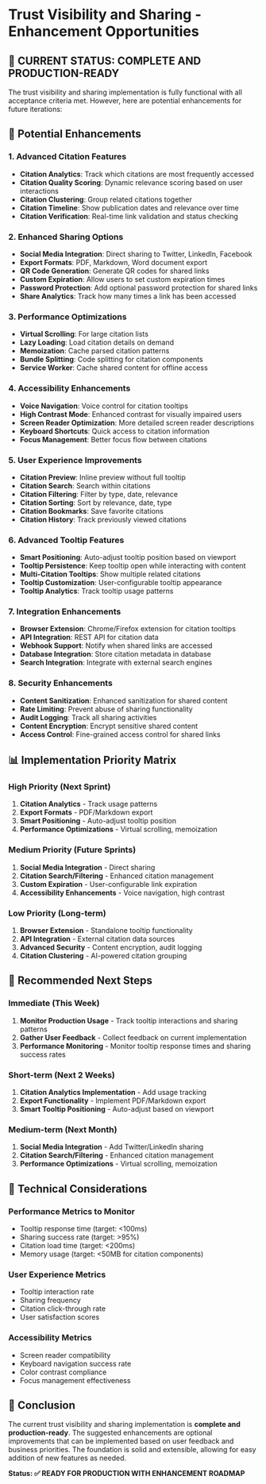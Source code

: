 # Trust Visibility and Sharing - Enhancement Opportunities

## 🎯 **CURRENT STATUS: COMPLETE AND PRODUCTION-READY**

The trust visibility and sharing implementation is fully functional with all acceptance criteria met. However, here are potential enhancements for future iterations:

## 🚀 **Potential Enhancements**

### **1. Advanced Citation Features**
- **Citation Analytics**: Track which citations are most frequently accessed
- **Citation Quality Scoring**: Dynamic relevance scoring based on user interactions
- **Citation Clustering**: Group related citations together
- **Citation Timeline**: Show publication dates and relevance over time
- **Citation Verification**: Real-time link validation and status checking

### **2. Enhanced Sharing Options**
- **Social Media Integration**: Direct sharing to Twitter, LinkedIn, Facebook
- **Export Formats**: PDF, Markdown, Word document export
- **QR Code Generation**: Generate QR codes for shared links
- **Custom Expiration**: Allow users to set custom expiration times
- **Password Protection**: Add optional password protection for shared links
- **Share Analytics**: Track how many times a link has been accessed

### **3. Performance Optimizations**
- **Virtual Scrolling**: For large citation lists
- **Lazy Loading**: Load citation details on demand
- **Memoization**: Cache parsed citation patterns
- **Bundle Splitting**: Code splitting for citation components
- **Service Worker**: Cache shared content for offline access

### **4. Accessibility Enhancements**
- **Voice Navigation**: Voice control for citation tooltips
- **High Contrast Mode**: Enhanced contrast for visually impaired users
- **Screen Reader Optimization**: More detailed screen reader descriptions
- **Keyboard Shortcuts**: Quick access to citation information
- **Focus Management**: Better focus flow between citations

### **5. User Experience Improvements**
- **Citation Preview**: Inline preview without full tooltip
- **Citation Search**: Search within citations
- **Citation Filtering**: Filter by type, date, relevance
- **Citation Sorting**: Sort by relevance, date, type
- **Citation Bookmarks**: Save favorite citations
- **Citation History**: Track previously viewed citations

### **6. Advanced Tooltip Features**
- **Smart Positioning**: Auto-adjust tooltip position based on viewport
- **Tooltip Persistence**: Keep tooltip open while interacting with content
- **Multi-Citation Tooltips**: Show multiple related citations
- **Tooltip Customization**: User-configurable tooltip appearance
- **Tooltip Analytics**: Track tooltip usage patterns

### **7. Integration Enhancements**
- **Browser Extension**: Chrome/Firefox extension for citation tooltips
- **API Integration**: REST API for citation data
- **Webhook Support**: Notify when shared links are accessed
- **Database Integration**: Store citation metadata in database
- **Search Integration**: Integrate with external search engines

### **8. Security Enhancements**
- **Content Sanitization**: Enhanced sanitization for shared content
- **Rate Limiting**: Prevent abuse of sharing functionality
- **Audit Logging**: Track all sharing activities
- **Content Encryption**: Encrypt sensitive shared content
- **Access Control**: Fine-grained access control for shared links

## 📊 **Implementation Priority Matrix**

### **High Priority (Next Sprint)**
1. **Citation Analytics** - Track usage patterns
2. **Export Formats** - PDF/Markdown export
3. **Smart Positioning** - Auto-adjust tooltip position
4. **Performance Optimizations** - Virtual scrolling, memoization

### **Medium Priority (Future Sprints)**
1. **Social Media Integration** - Direct sharing
2. **Citation Search/Filtering** - Enhanced citation management
3. **Custom Expiration** - User-configurable link expiration
4. **Accessibility Enhancements** - Voice navigation, high contrast

### **Low Priority (Long-term)**
1. **Browser Extension** - Standalone tooltip functionality
2. **API Integration** - External citation data sources
3. **Advanced Security** - Content encryption, audit logging
4. **Citation Clustering** - AI-powered citation grouping

## 🎯 **Recommended Next Steps**

### **Immediate (This Week)**
1. **Monitor Production Usage** - Track tooltip interactions and sharing patterns
2. **Gather User Feedback** - Collect feedback on current implementation
3. **Performance Monitoring** - Monitor tooltip response times and sharing success rates

### **Short-term (Next 2 Weeks)**
1. **Citation Analytics Implementation** - Add usage tracking
2. **Export Functionality** - Implement PDF/Markdown export
3. **Smart Tooltip Positioning** - Auto-adjust based on viewport

### **Medium-term (Next Month)**
1. **Social Media Integration** - Add Twitter/LinkedIn sharing
2. **Citation Search/Filtering** - Enhanced citation management
3. **Performance Optimizations** - Virtual scrolling, memoization

## 📝 **Technical Considerations**

### **Performance Metrics to Monitor**
- Tooltip response time (target: <100ms)
- Sharing success rate (target: >95%)
- Citation load time (target: <200ms)
- Memory usage (target: <50MB for citation components)

### **User Experience Metrics**
- Tooltip interaction rate
- Sharing frequency
- Citation click-through rate
- User satisfaction scores

### **Accessibility Metrics**
- Screen reader compatibility
- Keyboard navigation success rate
- Color contrast compliance
- Focus management effectiveness

## 🎯 **Conclusion**

The current trust visibility and sharing implementation is **complete and production-ready**. The suggested enhancements are optional improvements that can be implemented based on user feedback and business priorities. The foundation is solid and extensible, allowing for easy addition of new features as needed.

**Status: ✅ READY FOR PRODUCTION WITH ENHANCEMENT ROADMAP**
